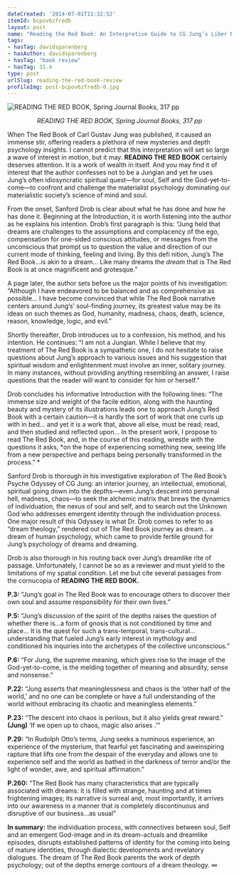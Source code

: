 ```yaml
---
dateCreated: '2014-07-01T11:32:52'
itemId: bcpov6zfredb
layout: post
name: "Reading the Red Book: An Interpretive Guide to CG Jung’s Liber Novus by Sanford L. Drob"
tags:
- hasTag: davidsparenberg
- hasAuthor: davidsparenberg
- hasTag: "book review"
- hasTag: 31.4
type: post
urlSlug: reading-the-red-book-review
profileImg: post-bcpov6zfredb-0.jpg
---
```


![READING THE RED BOOK, Spring Journal Books, 317 pp](../images/post-bcpov6zfredb-0.jpg)
<!--nopreview--><div style="text-align:center"><i>READING THE RED BOOK, Spring Journal Books, 317 pp</i></div><!--/nopreview-->

When The Red Book of Carl Gustav Jung was published, it caused an immense stir, offering readers a plethora of new mysteries and depth psychology insights. I cannot predict that this interpretation will set so large a wave of interest in motion, but it may. **READING THE RED BOOK** certainly deserves attention. It is a work of wealth in itself. And you may find it of interest that the author confesses not to be a Jungian and yet he uses Jung’s often idiosyncratic spiritual quest—for soul, Self and the God-yet-to-come—to confront and challenge the materialist psychology dominating our materialistic society’s science of mind and soul. 

From the onset, Sanford Drob is clear about what he has done and how he has done it. Beginning at the Introduction, it is worth listening into the author as he explains his intention. Drob’s first paragraph is this: “Jung held that dreams are challenges to the assumptions and complacency of the ego, compensation for one-sided conscious attitudes, or messages from the unconscious that prompt us to question the value and direction of our current mode of thinking, feeling and living. By this defi nition, Jung’s The Red Book...is akin to a dream... Like many dreams the *dream* that is The Red Book is at once magnificent and grotesque.” 

A page later, the author sets before us the major points of his investigation: “Although I have endeavored to be balanced and as comprehensive as possible... I have become convinced that while The Red Book narrative centers around Jung’s’ soul-finding journey, its greatest value may be its ideas on such themes as God, humanity, madness, chaos, death, science, reason, knowledge, logic, and evil.”

Shortly thereafter, Drob introduces us to a confession, his method, and his intention. He continues: “I am not a Jungian. While I believe that my treatment of The Red Book is a sympathetic one, I do not hesitate to raise questions about Jung’s approach to various issues and his suggestion that spiritual wisdom and enlightenment must involve an inner, solitary journey. In many instances, without providing anything resembling an answer, I raise questions that the reader will want to consider for him or herself.” 

Drob concludes his informative Introduction with the following lines: “The immense size and weight of the facile edition, along with the haunting beauty and mystery of its illustrations leads one to approach Jung’s Red Book with a certain caution—it is hardly the sort of work that one curls up with in bed… and yet it is a work that, above all else, must be read; read, and then studied and reflected upon… In the present work, I propose to read The Red Book, and, in the course of this reading, wrestle with the questions it asks, *on the hope of experiencing something new, seeing life from a new perspective and perhaps being personally transformed in the process.” *

Sanford Drob is thorough in his investigative exploration of The Red Book’s Psyche Odyssey of CG Jung: an interior journey, an intellectual, emotional, spiritual going down into the depths—even Jung’s descent into personal hell, madness, chaos—to seek the alchemic matrix that brews the dynamics of individuation, the nexus of soul and self, and to search out the Unknown God who addresses emergent identity through the individuation process. One major result of this Odyssey is what Dr. Drob comes to refer to as “dream theology,” rendered out of The Red Book journey as dream... a dream of human psychology, which came to provide fertile ground for Jung’s psychology of dreams and dreaming. 

Drob is also thorough in his routing back over Jung’s dreamlike rite of passage. Unfortunately, I cannot be so as a reviewer and must yield to the limitations of my spatial condition. Let me but cite several passages from the cornucopia of **READING THE RED BOOK.** 

**P.3:** “Jung’s goal in The Red Book was to encourage others to discover their own soul and assume responsibility for their own lives.” 

**P.5:** “Jung’s discussion of the spirit of the depths raises the question of whether there is...a form of gnosis that is not conditioned by time and place... It is the quest for such a trans-temporal, trans-cultural... understanding that fueled Jung’s early interest in mythology and conditioned his inquiries into the archetypes of the collective unconscious.” 

**P.6:** “For Jung, the supreme meaning, which gives rise to the image of the God-yet-to-come, is the melding together of meaning and absurdity, sense and nonsense.” 

**P.22:** “Jung asserts that meaninglessness and chaos is the ‘other half of the world,’ and no one can be complete or have a full understanding of the world without embracing its chaotic and meaningless elements.” 

**P.23:** “The descent into chaos is perilous, but it also yields great reward.” **(Jung)** ‘If we open up to chaos, magic also arises .’”

**P.29:** “In Rudolph Otto’s terms, Jung seeks a numinous experience, an experience of the mysterium, that fearful yet fascinating and aweinspiring rapture that lifts one from the despair of the everyday and allows one to experience self and the world as bathed in the darkness of terror and/or the light of wonder, awe, and spiritual affirmation.” 

**P.260:** “The Red Book has many characteristics that are typically associated with dreams: it is filled with strange, haunting and at times frightening images; its narrative is surreal and, most importantly, it arrives into our awareness in a manner that is completely discontinuous and disruptive of our business...as usual” 

**In summary:** the individuation process, with connectives between soul, Self and an emergent God-image and in its dream-actuals and dreamlike episodes, disrupts established patterns of identity for the coming into being of mature identities, through dialectic developments and revelatory dialogues. The dream of The Red Book parents the work of depth psychology; out of the depths emerge contours of a dream theology. ∞



